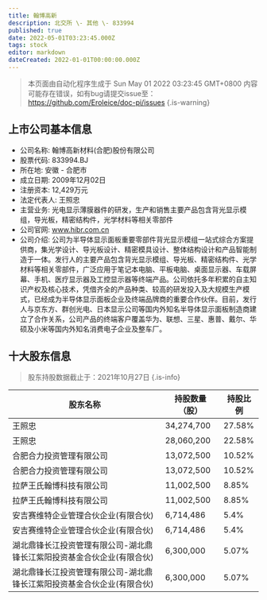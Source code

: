 ```yaml
---
title: 翰博高新
description: 北交所 \- 其他 \- 833994
published: true
date: 2022-05-01T03:23:45.000Z
tags: stock
editor: markdown
dateCreated: 2022-01-01T00:00:00.000Z
---
```


> 本页面由自动化程序生成于 Sun May 01 2022 03:23:45 GMT+0800
> 内容可能存在错误，如有bug请提交issue至：https://github.com/Eroleice/doc-pi/issues
{.is-warning}

## 上市公司基本信息
- 公司名称: 翰博高新材料(合肥)股份有限公司
- 股票代码: 833994.BJ
- 所在地: 安徽 - 合肥市
- 成立日期: 2009年12月02日
- 注册资本: 12,429万元
- 法定代表人: 王照忠
- 主营业务: 光电显示薄膜器件的研发，生产和销售主要产品包含背光显示模组，导光板，精密结构件，光学材料等相关零部件
- 公司官网: www.hibr.com.cn
- 公司介绍: 公司为半导体显示面板重要零部件背光显示模组一站式综合方案提供商，集光学设计、导光板设计、精密模具设计、整体结构设计和产品智能制造于一体。发行人的主要产品包含背光显示模组、导光板、精密结构件、光学材料等相关零部件，广泛应用于笔记本电脑、平板电脑、桌面显示器、车载屏幕、手机、医疗显示器及工控显示器等终端产品。公司依托多年积累的自主知识产权及核心技术，凭借齐全的产品种类、较高的研发投入及大规模生产模式，已经成为半导体显示面板企业及终端品牌商的重要合作伙伴。目前，发行人与京东方、群创光电、日本显示公司等国内外知名半导体显示面板制造商建立了合作关系，公司产品的终端客户覆盖华为、联想、三星、惠普、戴尔、华硕及小米等国内外知名消费电子企业及整车厂。


## 十大股东信息
> 股东持股数据截止于：2021年10月27日
{.is-info}

| 股东名称 | 持股数量（股） | 持股比例 |
| --- | --- | --- |
| 王照忠 | 34,274,700 | 27.58% |
| 王照忠 | 28,060,200 | 22.58% |
| 合肥合力投资管理有限公司 | 13,072,500 | 10.52% |
| 合肥合力投资管理有限公司 | 13,072,500 | 10.52% |
| 拉萨王氏翰博科技有限公司 | 11,002,500 | 8.85% |
| 拉萨王氏翰博科技有限公司 | 11,002,500 | 8.85% |
| 安吉赛维特企业管理合伙企业(有限合伙) | 6,714,486 | 5.4% |
| 安吉赛维特企业管理合伙企业(有限合伙) | 6,714,486 | 5.4% |
| 湖北鼎锋长江投资管理有限公司-湖北鼎锋长江紫阳投资基金合伙企业(有限合伙) | 6,300,000 | 5.07% |
| 湖北鼎锋长江投资管理有限公司-湖北鼎锋长江紫阳投资基金合伙企业(有限合伙) | 6,300,000 | 5.07% |




